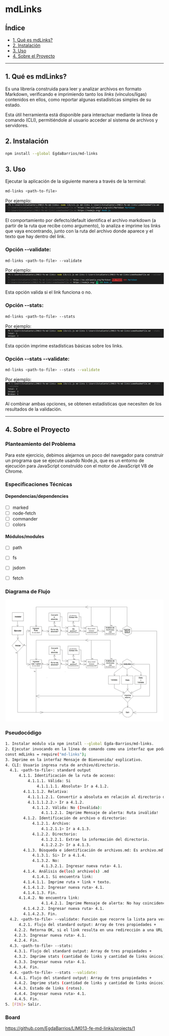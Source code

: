 # mdLinks

## Índice

* [1. Qué es mdLinks?](#1-qué-es-mdLinks?)
* [2. Instalación](#2-instalación)
* [3. Uso](#3-uso)
* [4. Sobre el Proyecto](#4-sobre-el-proyecto)


***

## 1. Qué es mdLinks?

Es una librería construida para leer y analizar archivos en formato Markdown, verificando e imprimiendo tanto los _links_ (vínculos/ligas) contenidos en ellos, como reportar algunas estadísticas simples de su estado.

Esta útil herramienta está disponible para interactuar mediante la línea de comando (CLI), permitiéndole al usuario acceder al sistema de archivos y servidores.


## 2. Instalación

```sh
npm install --global EgdaBarrios/md-links
```


## 3. Uso

Ejecutar la aplicación de la siguiente manera a través de la terminal:
```sh
md-links <path-to-file>
``` 
Por ejemplo:
![Ejecutable por default](/src/images/default.jpg)

El comportamiento por defecto/default identifica el archivo markdown (a partir de la ruta que recibe como argumento), lo analiza e imprime los links que vaya encontrando, junto con la ruta del archivo donde aparece y el texto que hay dentro del link.


### Opción --validate:
```sh
md-links <path-to-file> --validate
``` 
Por ejemplo:
![Ejecutable con opción --validate](/src/images/validate.jpg)

Esta opción valida si el link funciona o no.


### Opción --stats:
```sh
md-links <path-to-file> --stats
``` 
Por ejemplo:
![Ejecutable con opción --stats](/src/images/stats.jpg)

Esta opción imprime estadísticas básicas sobre los links.


### Opción --stats --validate:
```sh
md-links <path-to-file> --stats --validate
``` 
Por ejemplo:
![Ejecutable con opción --stats --validate](/src/images/stats_validate.jpg)

Al combinar ambas opciones, se obtenen estadísticas que necesiten de los resultados de la validación.


***

## 4. Sobre el Proyecto

### Planteamiento del Problema

Para este ejercicio, debimos alejarnos un poco del navegador para construir un programa que se ejecute usando Node.js, que es un entorno de ejecución para JavaScript construido con el motor de JavaScript V8 de Chrome. 


### Especificaciones Técnicas

#### Dependencias/dependencies
* [ ] marked
* [ ] node-fetch
* [ ] commander
* [ ] colors

#### Módulos/modules
* [ ] path
* [ ] fs
* [ ] jsdom
* [ ] fetch


### Diagrama de Flujo
![diagrama de flujo](/src/images/diagrama_de_flujo.jpg)


### Pseudocódigo
```sh
1. Instalar módulo vía npm install --global Egda-Barrios/md-links. 
2. Ejecutar invocando en la línea de comando como una interfaz que podamos importar con   require para usarlo programáticamente: 
const mdLinks = require("md-links");
3. Imprime en la interfaz Mensaje de Bienvenida/ explicativo.
4. CLI: Usuario ingresa ruta de archivo/directorio.
  4.1. <path-to-file>: standard output
	  4.1.1. Identificación de la ruta de acceso:
		  4.1.1.1. Válida: Si
			  4.1.1.1.1. Absoluta> Ir a 4.1.2.
        4.1.1.1.2. Relativa: 
          4.1.1.1.2.1. Convertir a absoluta en relación al directorio desde donde se invoca node (current working directory).
          4.1.1.1.2.2.> Ir a 4.1.2.
			4.1.1.2. Válida: No (Inválida):
				4.1.1.2.1. Imprime Mensaje de alerta: Ruta inválida!
		4.1.2. Identificación de archivo o directorio:
			4.1.2.1. Archivo:
				4.1.2.1.1> Ir a 4.1.3.
			4.1.2.2. Directorio:
				4.1.2.2.1. Extrae la información del directorio.
				4.1.2.2.2> Ir a 4.1.3.
		4.1.3. Búsqueda e identificación de archivos.md: Es archivo.md?
			4.1.3.1. Si> Ir a 4.1.4.
			4.1.3.2. No:
				4.1.3.2.1. Ingresar nueva ruta> 4.1.
		4.1.4. Análisis de(los) archivo(s) .md
			4.1.4.1. Si encuentra link:
        4.1.4.1.1. Imprime ruta + link + texto.
        4.1.4.1.2. Ingresar nueva ruta> 4.1.
        4.1.4.1.3. Fin.
      4.1.4.2. No encuentra link:
				4.1.4.2.1. Imprime Mensaje de alerta: No hay coincidencias!
        4.1.4.2.2. Ingresar nueva ruta> 4.1.
        4.1.4.2.3. Fin.
  4.2. <path-to-file> --validate: Función que recorre la lista para verificar el estado de los enlaces: Hace petición HTTP:
	  4.2.1. Flujo del standard output: Array de tres propiedades +
    4.2.2. Retorna OK, si el link resulta en una redirección a una URL que responde ok. Retorna FAIL, si no.
    4.2.3. Ingresar nueva ruta> 4.1.
    4.2.4. Fin.
  4.3. <path-to-file> --stats:
    4.3.1. Flujo del standard output: Array de tres propiedades +
    4.3.2. Imprime stats (cantidad de links y cantidad de links únicos).
    4.3.3. Ingresar nueva ruta> 4.1.
    4.3.4. Fin.
  4.4. <path-to-file> --stats --validate:
    4.4.1. Flujo del standard output: Array de tres propiedades +
    4.4.2. Imprime stats (cantidad de links y cantidad de links únicos) +
    4.4.3. Estado de links (rotos).
    4.4.4. Ingresar nueva ruta> 4.1.
    4.4.5. Fin.		
5. [FIN]> Salir.
``` 


### Board
https://github.com/EgdaBarrios/LIM013-fe-md-links/projects/1
